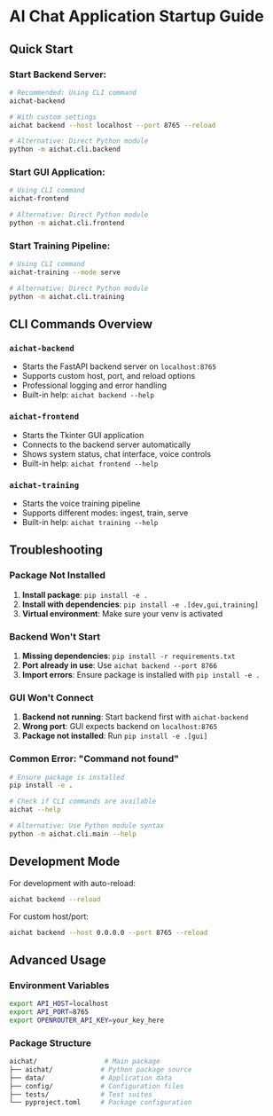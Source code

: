 # AI Chat Application Startup Guide

## Quick Start

### Start Backend Server:
```bash
# Recommended: Using CLI command
aichat-backend

# With custom settings
aichat backend --host localhost --port 8765 --reload

# Alternative: Direct Python module
python -m aichat.cli.backend
```

### Start GUI Application:
```bash
# Using CLI command
aichat-frontend

# Alternative: Direct Python module
python -m aichat.cli.frontend
```

### Start Training Pipeline:
```bash
# Using CLI command
aichat-training --mode serve

# Alternative: Direct Python module
python -m aichat.cli.training
```

## CLI Commands Overview

### `aichat-backend`
- Starts the FastAPI backend server on `localhost:8765`
- Supports custom host, port, and reload options
- Professional logging and error handling
- Built-in help: `aichat backend --help`

### `aichat-frontend`
- Starts the Tkinter GUI application  
- Connects to the backend server automatically
- Shows system status, chat interface, voice controls
- Built-in help: `aichat frontend --help`

### `aichat-training`
- Starts the voice training pipeline
- Supports different modes: ingest, train, serve
- Built-in help: `aichat training --help`

## Troubleshooting

### Package Not Installed
1. **Install package**: `pip install -e .`
2. **Install with dependencies**: `pip install -e .[dev,gui,training]`
3. **Virtual environment**: Make sure your venv is activated

### Backend Won't Start
1. **Missing dependencies**: `pip install -r requirements.txt`
2. **Port already in use**: Use `aichat backend --port 8766`
3. **Import errors**: Ensure package is installed with `pip install -e .`

### GUI Won't Connect
1. **Backend not running**: Start backend first with `aichat-backend`
2. **Wrong port**: GUI expects backend on `localhost:8765`
3. **Package not installed**: Run `pip install -e .[gui]`

### Common Error: "Command not found"
```bash
# Ensure package is installed
pip install -e .

# Check if CLI commands are available
aichat --help

# Alternative: Use Python module syntax
python -m aichat.cli.main --help
```

## Development Mode

For development with auto-reload:
```bash
aichat backend --reload
```

For custom host/port:
```bash
aichat backend --host 0.0.0.0 --port 8765 --reload
```

## Advanced Usage

### Environment Variables
```bash
export API_HOST=localhost
export API_PORT=8765
export OPENROUTER_API_KEY=your_key_here
```

### Package Structure
```bash
aichat/                 # Main package
├── aichat/            # Python package source
├── data/              # Application data
├── config/            # Configuration files
├── tests/             # Test suites
└── pyproject.toml     # Package configuration
```